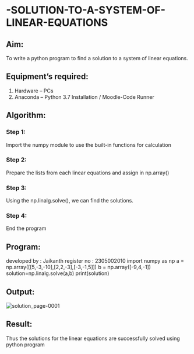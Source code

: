 # -SOLUTION-TO-A-SYSTEM-OF-LINEAR-EQUATIONS
## Aim:
To write a python program to find a solution to a system of linear equations.
## Equipment’s required:
1. 	Hardware – PCs
2. 	Anaconda – Python 3.7 Installation / Moodle-Code Runner
## Algorithm:
### Step 1: 
Import the numpy module to use the built-in functions for calculation
### Step 2: 
Prepare the lists from each linear equations and assign in np.array()
### Step 3: 
Using the np.linalg.solve(), we can find the solutions.
### Step 4: 
End the program
## Program:
developed by : Jaikanth
register no : 2305002010
import numpy as np
a = np.array([[5,-3,-10],[2,2,-3],[-3,-1,5]])
b = np.array([-9,4,-1])
solution=np.linalg.solve(a,b)
print(solution)

## Output:
![solution_page-0001](https://github.com/jaikanth25/-SOLUTION-TO-A-SYSTEM-OF-LINEAR-EQUATIONS/assets/155935294/9e61a48a-38ac-48f3-9736-16ecf0af9593)

## Result: 
Thus the solutions for the linear equations are successfully solved using python program

